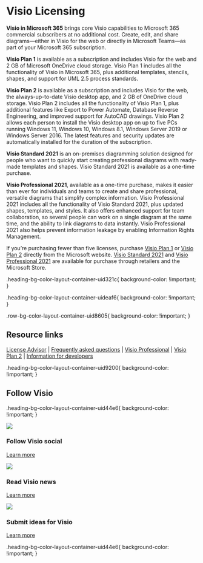 # **Visio Licensing**

**Visio in Microsoft 365** brings core Visio capabilities to Microsoft 365 commercial subscribers at no additional cost. Create, edit, and share diagrams—either in Visio for the web or directly in Microsoft Teams—as part of your Microsoft 365 subscription. 

**Visio Plan 1** is available as a subscription and includes Visio for the web and 2 GB of Microsoft OneDrive cloud storage. Visio Plan 1 includes all the functionality of Visio in Microsoft 365, plus additional templates, stencils, shapes, and support for UML 2.5 process standards.​ 

**Visio Plan 2** is available as a subscription and includes Visio for the web, the always-up-to-date Visio desktop app, and 2 GB of OneDrive cloud storage. Visio Plan 2 includes all the functionality of Visio Plan 1, plus additional features like Export to Power Automate, Database Reverse Engineering, and improved support for AutoCAD drawings. Visio Plan 2 allows each person to install the Visio desktop app on up to five PCs running Windows 11, Windows 10, Windows 8.1, Windows Server 2019 or Windows Server 2016. The latest features and security updates are automatically installed for the duration of the subscription.​ 

**Visio Standard 2021** is an on-premises diagramming solution designed for people who want to quickly start creating professional diagrams with ready-made templates and shapes. Visio Standard 2021 is available as a one-time purchase.​ 

**Visio Professional 2021**, available as a one-time purchase, makes it easier than ever for individuals and teams to create and share professional, versatile diagrams that simplify complex information. Visio Professional 2021 includes all the functionality of Visio Standard 2021, plus updated shapes, templates, and styles. It also offers enhanced support for team collaboration, so several people can work on a single diagram at the same time, and the ability to link diagrams to data instantly. Visio Professional 2021 also helps prevent information leakage by enabling Information Rights Management.​ 

If you’re purchasing fewer than five licenses, purchase [Visio Plan 1](https://www.microsoft.com/en-us/microsoft-365/visio/visio-plan-1) or [Visio Plan 2](https://www.microsoft.com/en-us/microsoft-365/visio/visio-plan-2) directly from the Microsoft website. [Visio Standard 2021](https://go.microsoft.com/fwlink/p/?linkid=2174190) and [Visio Professional 2021](https://go.microsoft.com/fwlink/p/?linkid=2174411) are available for purchase through retailers and the Microsoft Store.

.heading-bg-color-layout-container-uid321c{ background-color: !important; }

.heading-bg-color-layout-container-uideaf6{ background-color: !important; }

.row-bg-color-layout-container-uid8605{ background-color: !important; }

## Resource links

[License Advisor](https://go.microsoft.com/fwlink/p/?LinkID=507607) | [Frequently asked questions](https://www.microsoft.com/en-us/microsoft-365/visio/flowchart-software) | [Visio Professional](https://go.microsoft.com/fwlink/p/?LinkID=2174411) | [Visio Plan 2](https://www.microsoft.com/en-us/microsoft-365/visio/visio-plan-2) | [Information for developers](https://go.microsoft.com/fwlink/p/?LinkID=507492)

.heading-bg-color-layout-container-uid9200{ background-color: !important; }

## Follow Visio

.heading-bg-color-layout-container-uid44e6{ background-color: !important; }

 ![](https://cdn-dynmedia-1.microsoft.com/is/image/microsoftcorp/Icon_Twitter_80x80_RE2XjRP?resMode=sharp2&op_usm=1.5,0.65,15,0&wid=48&qlt=100&fit=constrain)

### Follow Visio social

[Learn more](https://go.microsoft.com/fwlink/p/?LinkID=507489&clcid=0x409&culture=en-us&country=us)

![](https://cdn-dynmedia-1.microsoft.com/is/image/microsoftcorp/Icon_Visio_80x80_RE2jnbF?resMode=sharp2&op_usm=1.5,0.65,15,0&wid=48&qlt=100&fit=constrain)

### Read Visio news

[Learn more](https://go.microsoft.com/fwlink/p/?LinkID=2143802&clcid=0x409&culture=en-us&country=us)

![](https://cdn-dynmedia-1.microsoft.com/is/image/microsoftcorp/ideas_RWQYdS?resMode=sharp2&op_usm=1.5,0.65,15,0&wid=48&qlt=100&fit=constrain)

### Submit ideas for Visio

[Learn more](https://go.microsoft.com/fwlink/p/?LinkID=825596&clcid=0x409&culture=en-us&country=us)

.heading-bg-color-layout-container-uid44e6{ background-color: !important; }